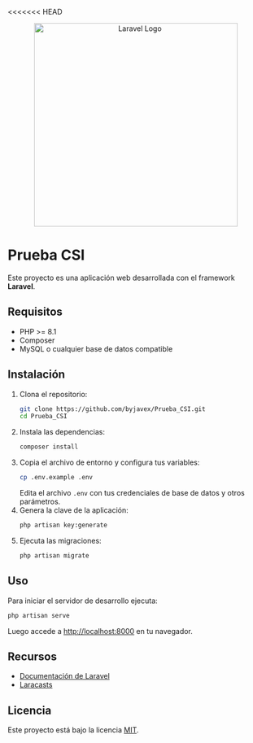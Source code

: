 <<<<<<< HEAD

<p align="center">
  <a href="https://laravel.com" target="_blank">
	 <img src="https://raw.githubusercontent.com/laravel/art/master/logo-lockup/5%20SVG/2%20CMYK/1%20Full%20Color/laravel-logolockup-cmyk-red.svg" width="400" alt="Laravel Logo">
  </a>
</p>

# Prueba CSI

Este proyecto es una aplicación web desarrollada con el framework **Laravel**.

## Requisitos

- PHP >= 8.1
- Composer
- MySQL o cualquier base de datos compatible

## Instalación

1. Clona el repositorio:
	```bash
	git clone https://github.com/byjavex/Prueba_CSI.git
	cd Prueba_CSI
	```
2. Instala las dependencias:
	```bash
	composer install
	```
3. Copia el archivo de entorno y configura tus variables:
	```bash
	cp .env.example .env
	```
	Edita el archivo `.env` con tus credenciales de base de datos y otros parámetros.
4. Genera la clave de la aplicación:
	```bash
	php artisan key:generate
	```
5. Ejecuta las migraciones:
	```bash
	php artisan migrate
	```

## Uso

Para iniciar el servidor de desarrollo ejecuta:

```bash
php artisan serve
```

Luego accede a [http://localhost:8000](http://localhost:8000) en tu navegador.

## Recursos

- [Documentación de Laravel](https://laravel.com/docs)
- [Laracasts](https://laracasts.com)

## Licencia

Este proyecto está bajo la licencia [MIT](https://opensource.org/licenses/MIT).
